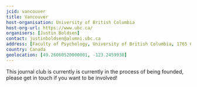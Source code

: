 ```yaml
---
jcid: vancouver
title: Vancouver 
host-organisation: University of British Columbia
host-org-url: https://www.ubc.ca/
organisers: [Justin Boldsen] 
contact: justinboldsen@alumni.ubc.ca
address: [Faculty of Psychology, University of British Columbia, 1765 Cotton Drive, V5N 3V1, BC]
country: Canada
geolocation: [49.26060520000001, -123.2459938]
---
```


This journal club is currently is currently in the process of being founded, please get in touch if you want to be involved!
